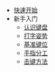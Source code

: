 <!--
 * @Description:
 * @Date: 2020-03-08 21:17:59
 * @LastEditors: Lorin
 * @LastEditTime: 2020-04-07 19:28:45
 -->

* [快速开始](/)
* 新手入门
  * [认识键盘](/posts/know-the-keybord)
  * [打字姿势](/posts/sitting)
  * [基准键位](/posts/sitting)
  * [手指分工](/posts/sitting)
  * [击键方法](/posts/sitting)
    

